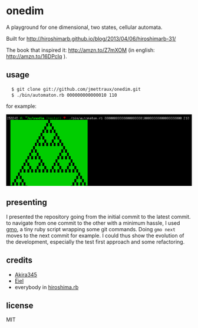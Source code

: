
# onedim

A playground for one dimensional, two states, cellular automata.

Built for http://hiroshimarb.github.io/blog/2013/04/06/hiroshimarb-31/

The book that inspired it: http://amzn.to/Z7mXOM (in english: http://amzn.to/16DPcIq ).


## usage

```
  $ git clone git://github.com/jmettraux/onedim.git
  $ ./bin/automaton.rb 000000000000010 110
```

for example:

<img src="doc/rule210.png" />


## presenting

I presented the repository going from the initial commit to the latest commit. to navigate from one commit to the other with a minimum hassle, I used [gmo](misc/gmo), a tiny ruby script wrapping some git commands. Doing ```gmo next``` moves to the next commit for example. I could thus show the evolution of the development, especially the test first approach and some refactoring.


## credits

* [Akira345](https://github.com/akira345)
* [Eiel](https://github.com/eiel)
* everybody in [hiroshima.rb](https://hiroshimarb.github.io)


## license

MIT

